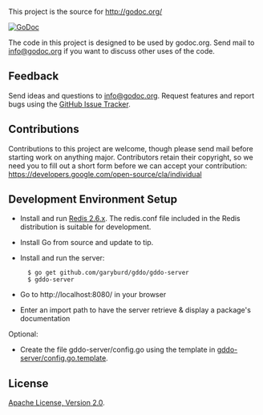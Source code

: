 This project is the source for http://godoc.org/

[![GoDoc](https://godoc.org/github.com/garyburd/gddo?status.png)](http://godoc.org/github.com/garyburd/gddo)

The code in this project is designed to be used by godoc.org. Send mail to
info@godoc.org if you want to discuss other uses of the code.

Feedback
--------

Send ideas and questions to info@godoc.org. Request features and report bugs
using the [GitHub Issue
Tracker](https://github.com/garyburd/gopkgdoc/issues/new). 


Contributions
-------------
Contributions to this project are welcome, though please send mail before
starting work on anything major. Contributors retain their copyright, so we
need you to fill out a short form before we can accept your contribution:
https://developers.google.com/open-source/cla/individual

Development Environment Setup
-----------------------------

- Install and run [Redis 2.6.x](http://redis.io/download). The redis.conf file included in the Redis distribution is suitable for development.
- Install Go from source and update to tip.
- Install and run the server:

        $ go get github.com/garyburd/gddo/gddo-server
        $ gddo-server

- Go to http://localhost:8080/ in your browser
- Enter an import path to have the server retrieve & display a package's documentation

Optional:

- Create the file gddo-server/config.go using the template in [gddo-server/config.go.template](gddo-server/config.go.template).

License
-------

[Apache License, Version 2.0](http://www.apache.org/licenses/LICENSE-2.0.html).
